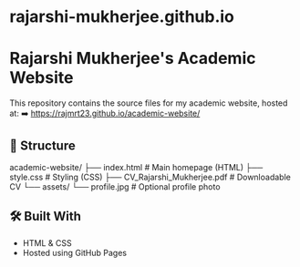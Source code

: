 # rajarshi-mukherjee.github.io
# Rajarshi Mukherjee's Academic Website

This repository contains the source files for my academic website, hosted at:
➡️ https://rajmrt23.github.io/academic-website/

## 📁 Structure

academic-website/
├── index.html # Main homepage (HTML)
├── style.css # Styling (CSS)
├── CV_Rajarshi_Mukherjee.pdf # Downloadable CV
└── assets/
└── profile.jpg # Optional profile photo


## 🛠️ Built With

- HTML & CSS
- Hosted using GitHub Pages
